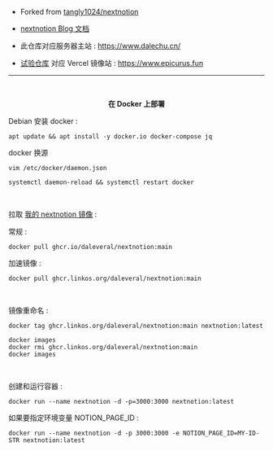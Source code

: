 
- Forked from [tangly1024/nextnotion](https://github.com/tangly1024/nextnotion)

- [nextnotion Blog 文档](https://docs.tangly1024.com/article/latest)

- 此仓库对应服务器主站 : https://www.dalechu.cn/ 

- [试验仓库](https://github.com/Dalecuc/nextnotion) 对应 Vercel 镜像站 : https://www.epicurus.fun

---

<br/>

<p align="center">
    <b>在 Docker 上部署</b>
</p>

Debian 安装 docker :
```shell
apt update && apt install -y docker.io docker-compose jq
```

docker 换源
```shell
vim /etc/docker/daemon.json
```
```shell
systemctl daemon-reload && systemctl restart docker
```



<br/>

拉取 [我的 nextnotion 镜像](https://github.com/daleveral/nextnotion/pkgs/container/nextnotion) :

常规 : 

```shell
docker pull ghcr.io/daleveral/nextnotion:main  
```

加速镜像 : 

```shell
docker pull ghcr.linkos.org/daleveral/nextnotion:main
```

<br/>

镜像重命名 :
```shell
docker tag ghcr.linkos.org/daleveral/nextnotion:main nextnotion:latest 
```

```shell
docker images
docker rmi ghcr.linkos.org/daleveral/nextnotion:main
docker images
```

<br/>


创建和运行容器 :
```shell
docker run --name nextnotion -d -p=3000:3000 nextnotion:latest 
```

如果要指定环境变量 NOTION_PAGE_ID :
```shell
docker run --name nextnotion -d -p 3000:3000 -e NOTION_PAGE_ID=MY-ID-STR nextnotion:latest
```

<br/>
<br/>
